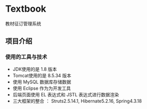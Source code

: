 # Textbook
教材征订管理系统

## 项目介绍
### 使用的工具与技术
- JDK使用的是 1.8 版本
- Tomcat使用的是 8.5.34 版本
- 使用 MySQL 数据库存储数据
- 使用 Eclipse 作为为开发工具
- 后端页面使用 EL 表达式和 JSTL 表达式进行数据渲染
- 三大框架的整合 ： Struts2.5.14.1, Hibernate5.2.16, Spring4.3.18
